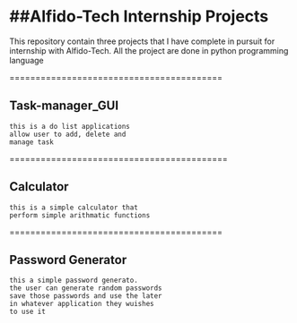##Alfido-Tech Internship Projects
=================================

This repository contain three projects that 
I have complete in pursuit for internship 
with Alfido-Tech. All the project are done
in python programming language

=========================================

## Task-manager_GUI
    this is a do list applications
    allow user to add, delete and 
    manage task

==========================================
## Calculator
    this is a simple calculator that
    perform simple arithmatic functions

=========================================

## Password Generator
    this a simple password generato.
    the user can generate random passwords
    save those passwords and use the later
    in whatever application they wuishes 
    to use it




